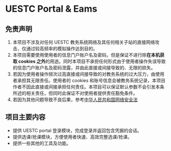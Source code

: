 # UESTC Portal & Eams</br>

## 免责声明

1. 本项目不涉及对任何 UESTC 教务系统网络及其任何相关子站的直接网络攻击，仅通过较高频率的模拟操作达到目的。
2. 本项目需要使用使用者的信息门户账户名及密码，但是保证不进行除**在本机获取 cookies 之外**的用途。同时本项目不承担任何形式由于使用者操作失误导致的信息门户账户名及密码泄露，并由此直接或间接导致的、无限的损失。
3. 若因为使用者操作频次过高直接或间接导致的对教务系统的过大压力，由使用者承担其无限责任。使用者的 cookies 和账号信息会被教务系统记录，本项目作者不因此直接或间接承担任何责任。本项目可以保证默认参数不会引发本条所述的相关责任，但同时此保证不对使用者提供责任豁免条件。
4. 若因为其他问题导致不良后果，参考[中华人民共和国网络安全法](http://www.npc.gov.cn/npc/xinwen/2016-11/07/content_2001605.htm)

## 项目主要内容

* 提供 UESTC portal 登录模块，完成登录并返回包含凭据的会话。
* 提供选课/抢课模块，方便使用者快速、高效完整选课/抢课。
* 提供一些其他的工具及功能。

